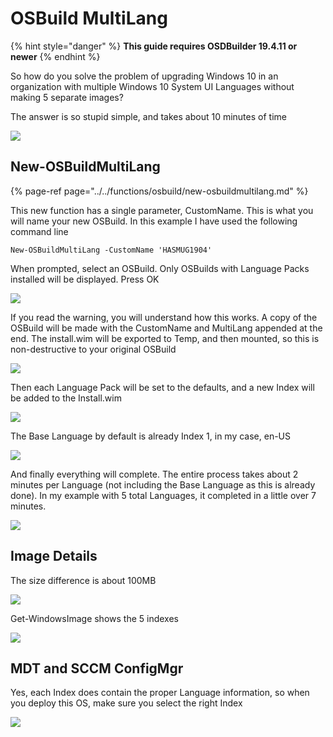 # OSBuild MultiLang

{% hint style="danger" %}
**This guide requires OSDBuilder 19.4.11 or newer**
{% endhint %}

So how do you solve the problem of upgrading Windows 10 in an organization with multiple Windows 10 System UI Languages without making 5 separate images?

The answer is so stupid simple, and takes about 10 minutes of time

![](../../../../.gitbook/assets/image%20%28141%29.png)

## New-OSBuildMultiLang

{% page-ref page="../../functions/osbuild/new-osbuildmultilang.md" %}

This new function has a single parameter, CustomName.  This is what you will name your new OSBuild.  In this example I have used the following command line

```text
New-OSBuildMultiLang -CustomName 'HASMUG1904'
```

When prompted, select an OSBuild.  Only OSBuilds with Language Packs installed will be displayed.  Press OK

![](../../../../.gitbook/assets/image%20%2844%29.png)

If you read the warning, you will understand how this works.  A copy of the OSBuild will be made with the CustomName and MultiLang appended at the end.  The install.wim will be exported to Temp, and then mounted, so this is non-destructive to your original OSBuild

![](../../../../.gitbook/assets/image%20%28268%29.png)

Then each Language Pack will be set to the defaults, and a new Index will be added to the Install.wim

![](../../../../.gitbook/assets/image%20%28221%29.png)

The Base Language by default is already Index 1, in my case, en-US

![](../../../../.gitbook/assets/image%20%2898%29.png)

And finally everything will complete.  The entire process takes about 2 minutes per Language \(not including the Base Language as this is already done\).  In my example with 5 total Languages, it completed in a little over 7 minutes.

![](../../../../.gitbook/assets/image%20%28186%29.png)

## Image Details

The size difference is about 100MB

![](../../../../.gitbook/assets/image%20%2837%29.png)

Get-WindowsImage shows the 5 indexes

![](../../../../.gitbook/assets/image%20%28215%29.png)

## MDT and SCCM ConfigMgr

Yes, each Index does contain the proper Language information, so when you deploy this OS, make sure you select the right Index

![](../../../../.gitbook/assets/image%20%2867%29.png)

